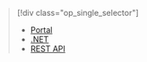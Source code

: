 > [!div class="op_single_selector"]
> 
> * [Portal](../articles/media-services/media-services-portal-get-started-with-live.md)
> * [.NET](../articles/media-services/media-services-dotnet-live-encode-with-onpremises-encoders.md)
> * [REST API](https://msdn.microsoft.com/library/azure/dn783458.aspx) 
> 
> 

